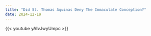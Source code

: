 ```yaml
---
title: "Did St. Thomas Aquinas Deny The Immaculate Conception?"
date: 2024-12-19
---
```


{{< youtube yAIvJwyUmpc >}}
